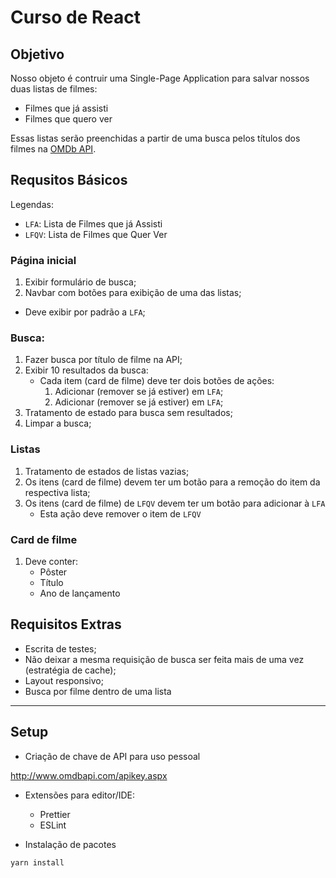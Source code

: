 # Curso de React

## Objetivo

Nosso objeto é contruir uma Single-Page Application para salvar nossos duas listas de filmes:

- Filmes que já assisti
- Filmes que quero ver

Essas listas serão preenchidas a partir de uma busca pelos títulos dos filmes na [OMDb API](http://www.omdbapi.com/).

## Requsitos Básicos

Legendas:

- `LFA`: Lista de Filmes que já Assisti
- `LFQV`: Lista de Filmes que Quer Ver

### Página inicial
1. Exibir formulário de busca;
1. Navbar com botões para exibição de uma das listas;
  - Deve exibir por padrão a `LFA`;

### Busca:
1. Fazer busca por título de filme na API;
1. Exibir 10 resultados da busca:
    - Cada item (card de filme) deve ter dois botões de ações:
        1. Adicionar (remover se já estiver) em `LFA`;
        1. Adicionar (remover se já estiver) em `LFA`;
1. Tratamento de estado para busca sem resultados;
1. Limpar a busca;

### Listas
1. Tratamento de estados de listas vazias;
1. Os itens (card de filme) devem ter um botão para a remoção do item da respectiva lista;
1. Os itens (card de filme) de `LFQV` devem ter um botão para adicionar à `LFA`
    - Esta ação deve remover o item de `LFQV`

### Card de filme
1. Deve conter:
    - Pôster
    - Título
    - Ano de lançamento
 
## Requisitos Extras

- Escrita de testes;
- Não deixar a mesma requisição de busca ser feita mais de uma vez (estratégia de cache);
- Layout responsivo;
- Busca por filme dentro de uma lista

---

## Setup

- Criação de chave de API para uso pessoal

http://www.omdbapi.com/apikey.aspx

- Extensões para editor/IDE:
  - Prettier
  - ESLint
  
- Instalação de pacotes

```
yarn install
```
